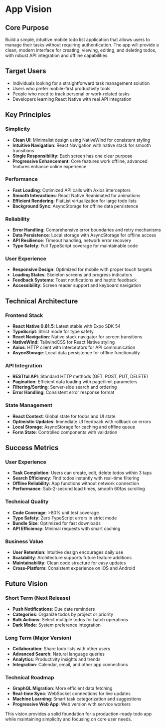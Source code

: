 # App Vision

## Core Purpose
Build a simple, intuitive mobile todo list application that allows users to manage their tasks without requiring authentication. The app will provide a clean, modern interface for creating, viewing, editing, and deleting todos, with robust API integration and offline capabilities.

## Target Users
- Individuals looking for a straightforward task management solution
- Users who prefer mobile-first productivity tools
- People who need to track personal or work-related tasks
- Developers learning React Native with real API integration

## Key Principles

### Simplicity
- **Clean UI**: Minimalist design using NativeWind for consistent styling
- **Intuitive Navigation**: React Navigation with native stack for smooth transitions
- **Single Responsibility**: Each screen has one clear purpose
- **Progressive Enhancement**: Core features work offline, advanced features enhance online experience

### Performance
- **Fast Loading**: Optimized API calls with Axios interceptors
- **Smooth Interactions**: React Native Reanimated for animations
- **Efficient Rendering**: FlatList virtualization for large todo lists
- **Background Sync**: AsyncStorage for offline data persistence

### Reliability
- **Error Handling**: Comprehensive error boundaries and retry mechanisms
- **Data Persistence**: Local storage with AsyncStorage for offline access
- **API Resilience**: Timeout handling, network error recovery
- **Type Safety**: Full TypeScript coverage for maintainable code

### User Experience
- **Responsive Design**: Optimized for mobile with proper touch targets
- **Loading States**: Skeleton screens and progress indicators
- **Feedback Systems**: Toast notifications and haptic feedback
- **Accessibility**: Screen reader support and keyboard navigation

## Technical Architecture

### Frontend Stack
- **React Native 0.81.5**: Latest stable with Expo SDK 54
- **TypeScript**: Strict mode for type safety
- **React Navigation**: Native stack navigator for screen transitions
- **NativeWind**: TailwindCSS for React Native styling
- **Axios**: HTTP client with interceptors for API communication
- **AsyncStorage**: Local data persistence for offline functionality

### API Integration
- **RESTful API**: Standard HTTP methods (GET, POST, PUT, DELETE)
- **Pagination**: Efficient data loading with page/limit parameters
- **Filtering/Sorting**: Server-side search and ordering
- **Error Handling**: Consistent error response format

### State Management
- **React Context**: Global state for todos and UI state
- **Optimistic Updates**: Immediate UI feedback with rollback on errors
- **Local Storage**: AsyncStorage for caching and offline queue
- **Form State**: Controlled components with validation

## Success Metrics

### User Experience
- **Task Completion**: Users can create, edit, delete todos within 3 taps
- **Search Efficiency**: Find todos instantly with real-time filtering
- **Offline Reliability**: App functions without network connection
- **Performance**: Sub-2-second load times, smooth 60fps scrolling

### Technical Quality
- **Code Coverage**: >80% unit test coverage
- **Type Safety**: Zero TypeScript errors in strict mode
- **Bundle Size**: Optimized for fast downloads
- **API Efficiency**: Minimal requests with smart caching

### Business Value
- **User Retention**: Intuitive design encourages daily use
- **Scalability**: Architecture supports future feature additions
- **Maintainability**: Clean code structure for easy updates
- **Cross-Platform**: Consistent experience on iOS and Android

## Future Vision

### Short Term (Next Release)
- **Push Notifications**: Due date reminders
- **Categories**: Organize todos by project or priority
- **Bulk Actions**: Select multiple todos for batch operations
- **Dark Mode**: System preference integration

### Long Term (Major Version)
- **Collaboration**: Share todo lists with other users
- **Advanced Search**: Natural language queries
- **Analytics**: Productivity insights and trends
- **Integration**: Calendar, email, and other app connections

### Technical Roadmap
- **GraphQL Migration**: More efficient data fetching
- **Real-time Sync**: WebSocket connections for live updates
- **Machine Learning**: Smart task categorization and suggestions
- **Progressive Web App**: Web version with service workers

This vision provides a solid foundation for a production-ready todo app while maintaining simplicity and focusing on core user needs.